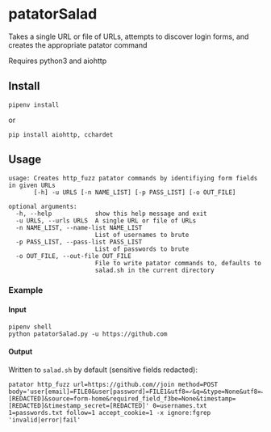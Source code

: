 # patatorSalad
Takes a single URL or file of URLs, attempts to discover login forms, and creates the appropriate patator command

Requires python3 and aiohttp

## Install
```
pipenv install
```
or
```
pip install aiohttp, cchardet
```

## Usage
```
usage: Creates http_fuzz patator commands by identifiying form fields in given URLs
       [-h] -u URLS [-n NAME_LIST] [-p PASS_LIST] [-o OUT_FILE]

optional arguments:
  -h, --help            show this help message and exit
  -u URLS, --urls URLS  A single URL or file of URLs
  -n NAME_LIST, --name-list NAME_LIST
                        List of usernames to brute
  -p PASS_LIST, --pass-list PASS_LIST
                        List of passwords to brute
  -o OUT_FILE, --out-file OUT_FILE
                        File to write patator commands to, defaults to
                        salad.sh in the current directory
```

### Example 
#### Input
```
pipenv shell
python patatorSalad.py -u https://github.com
```
#### Output
Written to `salad.sh` by default (sensitive fields redacted):
```
patator http_fuzz url=https://github.com//join method=POST body='user[email]=FILE0&user[password]=FILE1&utf8=✓&q=&type=None&utf8=✓&authenticity_token=[REDACTED]&source=form-home&required_field_f3be=None&timestamp=[REDACTED]&timestamp_secret=[REDACTED]' 0=usernames.txt 1=passwords.txt follow=1 accept_cookie=1 -x ignore:fgrep 'invalid|error|fail'
```